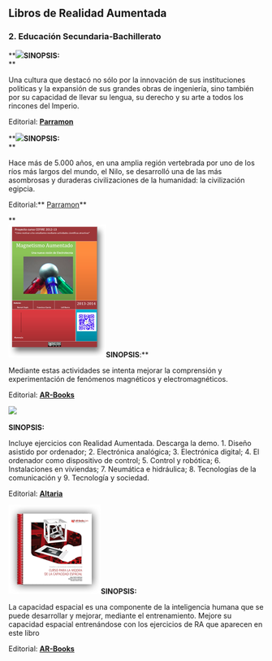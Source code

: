 ## Libros de Realidad Aumentada

### 2\. Educación Secundaria-Bachillerato

******![](https://moodle.catedu.es/pluginfile.php/31204/mod_book/chapter/170/9788434211568.jpg)SINOPSIS**:**  
**

Una cultura que destacó no sólo por la innovación de sus instituciones políticas y la expansión de sus grandes obras de ingeniería, sino también por su capacidad de llevar su lengua, su derecho y su arte a todos los rincones del Imperio.  

Editorial: **[Parramon](http://www.parramon.com/ficha.aspx?cod=P02801)**

******![](https://moodle.catedu.es/pluginfile.php/31204/mod_book/chapter/170/9788434211551.jpg)SINOPSIS**:**  
**

Hace más de 5.000 años, en una amplia región vertebrada por uno de los ríos más largos del mundo, el Nilo, se desarrolló una de las más asombrosas y duraderas civilizaciones de la humanidad: la civilización egipcia.   

Editorial:** [Parramon](http://www.parramon.com/ficha.aspx?cod=P02800)**

  
  

**  
![](img/libro-magnetismo.png)**SINOPSIS**:**

Mediante estas actividades se intenta mejorar la comprensión y experimentación de fenómenos magnéticos y electromagnéticos.  

Editorial: **[AR-Books](http://author.aumentaty.com/comunidad)**

  
  
  
  
  
![](https://moodle.catedu.es/pluginfile.php/31204/mod_book/chapter/170/mini-altaria.jpg)

****SINOPSIS**:**

Incluye ejercicios con Realidad Aumentada. Descarga la demo. 1. Diseño asistido por ordenador; 2. Electrónica analógica; 3. Electrónica digital; 4. El ordenador como dispositivo de control; 5. Control y robótica; 6. Instalaciones en viviendas; 7. Neumática e hidráulica; 8. Tecnologías de la comunicación y 9. Tecnología y sociedad.  

Editorial: **[Altaria](https://altariaeditorial.com)**

  

  

****![](img/mejoraEspacial.png)SINOPSIS**:**  

La capacidad espacial es una componente de la inteligencia humana que se puede desarrollar y mejorar, mediante el entrenamiento. Mejore su capacidad espacial entrenándose con los ejercicios de RA que aparecen en este libro  

Editorial: **[AR-Books](http://www.ar-books.com/interior.php?contenido=libro.php&id=1)**